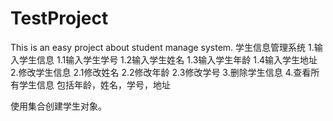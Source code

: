 # TestProject
This is an easy project about student manage system.
学生信息管理系统
1.输入学生信息
  1.1输入学生学号
  1.2输入学生姓名
  1.3输入学生年龄
  1.4输入学生地址
2.修改学生信息
  2.1修改姓名
  2.2修改年龄
  2.3修改学号
3.删除学生信息
4.查看所有学生信息
  包括年龄，姓名，学号，地址

使用集合创建学生对象。
